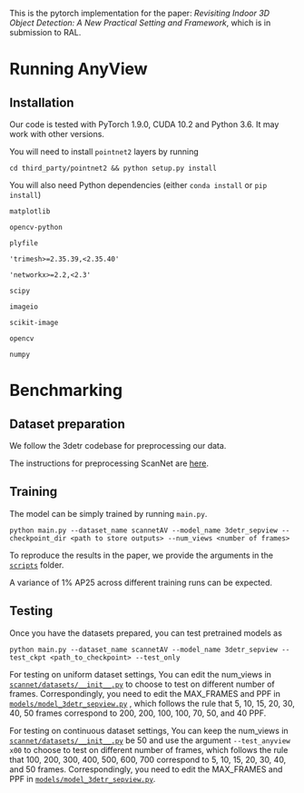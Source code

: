This is the pytorch implementation for the paper: *Revisiting Indoor 3D Object Detection: A New Practical Setting and Framework*, which is in submission to RAL.



# Running AnyView

## Installation

Our code is tested with PyTorch 1.9.0, CUDA 10.2 and Python 3.6. It may work with other versions.



You will need to install `pointnet2` layers by running



```
cd third_party/pointnet2 && python setup.py install
```



You will also need Python dependencies (either `conda install` or `pip install`)



```
matplotlib

opencv-python

plyfile

'trimesh>=2.35.39,<2.35.40'

'networkx>=2.2,<2.3'

scipy

imageio

scikit-image

opencv

numpy
```


# Benchmarking

## Dataset preparation



We follow the 3detr codebase for preprocessing our data.

The instructions for preprocessing ScanNet are [here](https://github.com/xuxw98/AnyView/tree/main/scannet).



## Training



The model can be simply trained by running `main.py`.

```
python main.py --dataset_name scannetAV --model_name 3detr_sepview --checkpoint_dir <path to store outputs> --num_views <number of frames>
```



To reproduce the results in the paper, we provide the arguments in the [`scripts`](scripts/) folder.

A variance of 1% AP25 across different training runs can be expected.



## Testing



Once you have the datasets prepared, you can test pretrained models as



```
python main.py --dataset_name scannetAV --model_name 3detr_sepview --test_ckpt <path_to_checkpoint> --test_only 
```



For testing on uniform dataset settings, You can edit the num_views in  [`scannet/datasets/__init__.py`](scannet/datasets/__init__.py#L57) to choose to test on different number of frames. Correspondingly, you need to edit the MAX_FRAMES and PPF in  [`models/model_3detr_sepview.py`](models/model_3detr_sepview.py#L24-L25) , which follows the rule that 5, 10, 15, 20, 30, 40, 50 frames correspond to 200, 200, 100, 100, 70, 50, and 40 PPF.



For testing on continuous dataset settings, You can keep the num_views in  [`scannet/datasets/__init__.py`](scannet/datasets/__init__.py#L57) be 50 and use the argument `--test_anyview x00` to choose to test on different number of frames, which follows the rule that 100, 200, 300, 400, 500, 600, 700 correspond to 5, 10, 15, 20, 30, 40, and 50 frames. Correspondingly, you need to edit the MAX_FRAMES and PPF in  [`models/model_3detr_sepview.py`](models/model_3detr_sepview.py#L24-L25).

